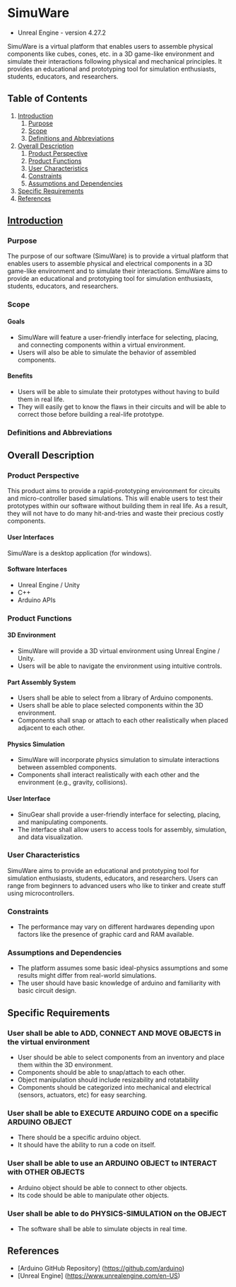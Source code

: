 # SimuWare
- Unreal Engine - version 4.27.2

SimuWare is a virtual platform that enables users to assemble physical components like cubes, cones, etc. in a 3D game-like environment and simulate their interactions following physical and mechanical principles. It provides an educational and prototyping tool for simulation enthusiasts, students, educators, and researchers.

## Table of Contents
1. [Introduction](#introduction)
    1. [Purpose](#Purpose)
    2. [Scope](#Scope)
    3. [Definitions and Abbreviations](#Definitions-and-Abbreviations)  
2. [Overall Description](#overall-description)
    1. [Product Perspective](#Product-Perspective)
    2. [ Product Functions](#Product-Functions)
    3. [User Characteristics](#user-characteristics)
    4. [Constraints](#constraints)
    5. [Assumptions and Dependencies](#assumptions-and-dependencies)
3. [Specific Requirements](#specific-requirements)
4. [References](#references)

## [Introduction](../main/Documentation)
### Purpose
The purpose of our software (SimuWare) is to provide a virtual platform that enables users to assemble physical and electrical components in a 3D game-like environment and to simulate their interactions. SimuWare aims to provide an educational and prototyping tool for simulation enthusiasts, students, educators, and researchers.

### Scope
#### Goals
- SimuWare will feature a user-friendly interface for selecting, placing, and connecting components within a virtual environment.
- Users will also be able to simulate the behavior of assembled components.

#### Benefits
- Users will be able to simulate their prototypes without having to build them in real life.
- They will easily get to know the flaws in their circuits and will be able to correct those before building a real-life prototype.

### Definitions and Abbreviations


## Overall Description
### Product Perspective
This product aims to provide a rapid-prototyping environment for circuits and micro-controller based simulations. This will enable users to test their prototypes within our software without building them in real life. As a result, they will not have to do many hit-and-tries and waste their precious costly components.

#### User Interfaces
SimuWare is a desktop application (for windows).

#### Software Interfaces
- Unreal Engine / Unity 
- C++
- Arduino APIs

### Product Functions
#### 3D Environment
- SimuWare will provide a 3D virtual environment using Unreal Engine / Unity.
- Users will be able to navigate the environment using intuitive controls.

#### Part Assembly System
- Users shall be able to select from a library of Arduino components.
- Users shall be able to place selected components within the 3D environment.
- Components shall snap or attach to each other realistically when placed adjacent to each other.

#### Physics Simulation
- SimuWare will incorporate physics simulation to simulate interactions between assembled components.
- Components shall interact realistically with each other and the environment (e.g., gravity, collisions).

#### User Interface
- SinuGear shall provide a user-friendly interface for selecting, placing, and manipulating components.
- The interface shall allow users to access tools for assembly, simulation, and data visualization.

### User Characteristics
SimuWare aims to provide an educational and prototyping tool for simulation enthusiasts, students, educators, and researchers. Users can range from beginners to advanced users who like to tinker and create stuff using microcontrollers.

### Constraints
- The performance may vary on different hardwares depending upon factors like the presence of graphic card and RAM available.

### Assumptions and Dependencies
- The platform assumes some basic ideal-physics assumptions and some results might differ from real-world simulations.
- The user should have basic knowledge of arduino and familiarity with basic circuit design.

## Specific Requirements
### User shall be able to ADD, CONNECT AND MOVE OBJECTS in the virtual environment
- User should be able to select components from an inventory and place them within the 3D environment.
- Components should be able to snap/attach to each other.
- Object manipulation should include resizability and rotatability
- Components should be categorized into mechanical and electrical (sensors, actuators, etc) for easy searching.

### User shall be able to EXECUTE ARDUINO CODE on a specific ARDUINO OBJECT
- There should be a specific arduino object.
- It should have the ability to run a code on itself.

### User shall be able to use an ARDUINO OBJECT to INTERACT with OTHER OBJECTS
- Arduino object should be able to connect to other objects.
- Its code should be able to manipulate other objects.

### User shall be able to do PHYSICS-SIMULATION on the OBJECT
- The software shall be able to simulate objects in real time.

## References
- [Arduino GitHub Repository] (https://github.com/arduino)
- [Unreal Engine] (https://www.unrealengine.com/en-US)
